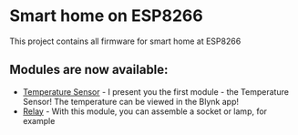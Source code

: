 # Smart home on ESP8266
This project contains all firmware for smart home at ESP8266

## Modules are now available:
* [Temperature Sensor](https://github.com/DragonNP/Smart-home-on-ESP8266/tree/master/TemperatureSensor) - I present you the first module - the Temperature Sensor! The temperature can be viewed in the Blynk app!
* [Relay](https://github.com/DragonNP/Smart-home-on-ESP8266/tree/master/Relay) - With this module, you can assemble a socket or lamp, for example
